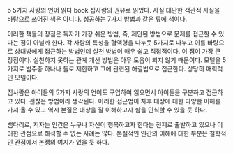 b
5가지 사랑의 언어 읽다
book
집사람의 권유로 읽었다. 사실 대단한 객관적 사실을 바탕으로 쓰어진 책은 아니다. 성공하는 7가지 방법과 같은 류에 책이다.


이러한 책들의 장점은 독자가 가장 쉬운 방법, 즉, 제안된 방법으로 문제를 접근할 수 있다는 점이 아닐까 한다. 각 사람의 특성을 혈액형을 나누듯 5가지로 나누고 이를 바탕으로 상대방에게 접근하는 방법인데 실천 방법이 매우 쉽고 직접적이다. 이 점이 가장 큰 장점이다.
실천하지 못하는 관계 개선 방법은 아무 도움이 되지 않기 때문이다. 모델을 5가지로 범주중 하나나 둘로 제한하고 그에 관련된 해결법으로 접근한다. 상당히 매력적인 모델이다.

  
집사람은 아이들의 5가지 사랑의 언어도 구입하여 읽으면서 아이들을 구분하고 접근하고 있다. 괜찮은 방법이라 생각된다. 이러한 접근법이 차후 대상에 대한 다양한 이해를 가져 올 수 있고 역시 본질은 대상을 잘 이해하고자 함을 인식할 수 있을 듯 하다.


뱀다리로, 저자는 인간은 누구나 자신이 행복하고자 한다는 전제로 출발하고 있으나 이러한 관점으로 해석할 수 없는 사례는 많다. 본질적인 인간의 이해에 대한 부분은 철학적인 관점에서 논쟁의 여지가 있을 듯 하다.
